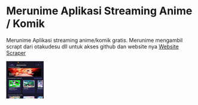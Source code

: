 # Merunime Aplikasi Streaming Anime / Komik 
<p>Merunime Aplikasi streaming anime/komik gratis. Merunime mengambil scrapt dari otakudesu dll untuk akses github dan website nya <a href="https://otakudesu-apifree.up.railway.app/">Website Scraper</a> <a href="https://github.com/Rafliarjunapratama/otakudesu"></a></p>
<img src="https://github.com/Rafliarjunapratama/merunime/blob/main/assets/gambar/Screenshot_2025-08-27-17-13-06-20_f73b71075b1de7323614b647fe394240.jpg" width="100" height="100" />




